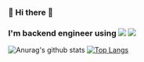 ### 👋 Hi there 👋
### I'm backend engineer using <img src="https://img.shields.io/badge/Go-00ADD8?style=flat-square&logo=Go&logoColor=white"/></a> <img src="https://img.shields.io/badge/JavaScript-F7DF1E?style=flat-square&logo=javascript&logoColor=white"/></a>

![Anurag's github stats](https://github-readme-stats.vercel.app/api?username=jonghyeons&count_private=true&show_icons=true&theme=tokyonight&hide=stars)  [![Top Langs](https://github-readme-stats.vercel.app/api/top-langs/?username=jonghyeons&theme=tokyonight)](https://github.com/anuraghazra/github-readme-stats)



